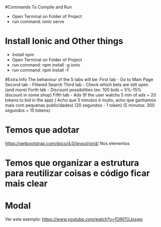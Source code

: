 #Commands To Compile and Run
- Open Terminal on Folder of Project
- run command: ionic serve

# Install Ionic and Other things
- Install npm
- Open Terminal on Folder of Project
- run command: npm install -g ionic
- run command: npm install -f

#Extra Info
The behaviour of the 5 tabs will be:
	First tab  - Go to Main Page
	Second tab - Filtered Search
	Third tab  - Check which bets are still open (and more)
	Forth tab  - Discount possibilities (ex: 100 bids = 5%-15% discount in some shop)
	Fifth tab  - Ads (If the user watchs 5 min of ads = 20 tokens to bid in the app)
	( Acho que 5 minutos é muito, acho que ganhamos mais com pequenas publicidades)
	(20 segundos - 1 token)
	(5 minutos: 300 segundos = 15 tokens)
	
	
# Temos que adotar
https://getbootstrap.com/docs/4.0/layout/grid/
Nos elementos

# Temos que organizar a estrutura para reutilizar coisas e código ficar mais clear


# Modal
Ver este exemplo: https://www.youtube.com/watch?v=fOINTOJxswg
